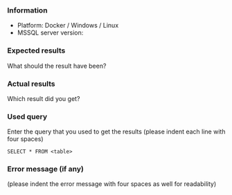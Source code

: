 ### Information

- Platform: Docker / Windows / Linux
- MSSQL server version:

### Expected results

What should the result have been?

### Actual results

Which result did you get?

### Used query

Enter the query that you used to get the results (please indent each line with four spaces)

    SELECT * FROM <table>

### Error message (if any)

(please indent the error message with four spaces as well for readability)
